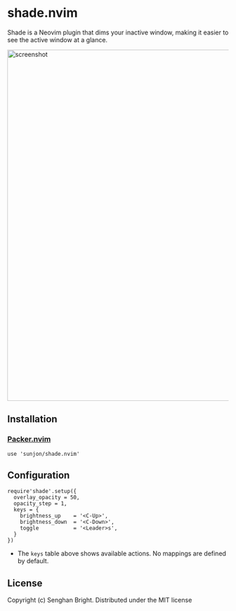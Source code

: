 # shade.nvim

Shade is a Neovim plugin that dims your inactive window, making it easier to see the active window at a glance.

<img src="https://raw.githubusercontent.com/sunjon/images/master/shade_demo.gif" alt="screenshot" width="800"/>

## Installation

### [Packer.nvim](https://github.com/wbthomason/packer.nvim) 

```
use 'sunjon/shade.nvim'
```

## Configuration

```
require'shade'.setup({
  overlay_opacity = 50,
  opacity_step = 1,
  keys = {
    brightness_up    = '<C-Up>',
    brightness_down  = '<C-Down>',
    toggle           = '<Leader>s',
  }
})
```

* The `keys` table above shows available actions. No mappings are defined by default.


## License

Copyright (c) Senghan Bright. Distributed under the MIT license

